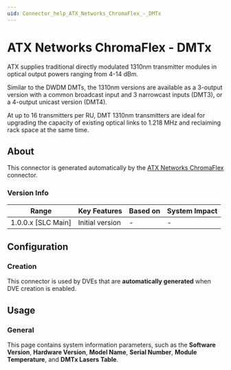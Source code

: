 ```yaml
---
uid: Connector_help_ATX_Networks_ChromaFlex_-_DMTx
---
```


# ATX Networks ChromaFlex - DMTx

ATX supplies traditional directly modulated 1310nm transmitter modules in optical output powers ranging from 4-14 dBm.

Similar to the DWDM DMTs, the 1310nm versions are available as a 3-output version with a common broadcast input and 3 narrowcast inputs (DMT3), or a 4-output unicast version (DMT4).

At up to 16 transmitters per RU, DMT 1310nm transmitters are ideal for upgrading the capacity of existing optical links to 1.218 MHz and reclaiming rack space at the same time.

## About

This connector is generated automatically by the [ATX Networks ChromaFlex](xref:Connector_help_ATX_Networks_ChromaFlex) connector.

### Version Info

| Range                | Key Features     | Based on     | System Impact     |
|----------------------|------------------|--------------|-------------------|
| 1.0.0.x \[SLC Main\] | Initial version  | \-           | \-                |

## Configuration

### Creation

This connector is used by DVEs that are **automatically generated** when DVE creation is enabled.

## Usage

### General

This page contains system information parameters, such as the **Software Version**, **Hardware Version**, **Model Name**, **Serial Number**, **Module Temperature**, and **DMTx Lasers Table**.
